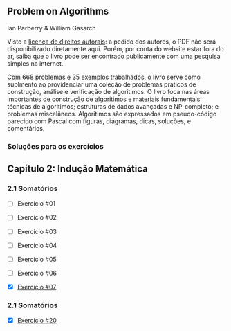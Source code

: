 ## Problem on Algorithms 

Ian Parberry & William Gasarch

Visto a [licença de direitos autorais](http://hercule.csci.unt.edu/ian/books/free/license.html): a pedido dos autores, o PDF não será disponibilizado diretamente aqui. Porém, por conta do website estar fora do ar, saiba que o livro pode ser encontrado publicamente com uma pesquisa simples na internet.

Com 668 problemas e 35 exemplos trabalhados, o livro serve como suplmento ao providenciar uma coleção de problemas práticos de construção, análise e verificação de algoritimos. O livro foca nas áreas importantes de construção de algoritimos e materiais fundamentais: técnicas de algoritimos; estruturas de dados avançadas e NP-completo; e problemas miscelâneos. Algoritimos são expressados em pseudo-código parecido com Pascal com figuras, diagramas, dicas, soluções, e comentários.

### Soluções para os exercícios

## Capítulo 2: Indução Matemática

### 2.1 Somatórios

- [ ] Exercício #01
- [ ] Exercício #02
- [ ] Exercício #03
- [ ] Exercício #04
- [ ] Exercício #05
- [ ] Exercício #06
- [x] [Exercício #07](solutions/2_1_07.md) 


### 2.1 Somatórios

- [x] [Exercício #20](solutions/2_2_20.md)
